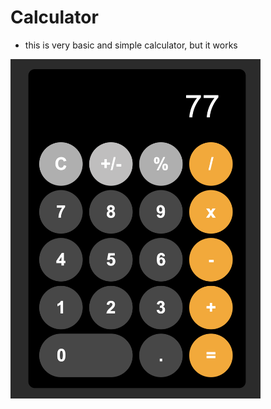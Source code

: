 # Calculator

- this is very basic and simple calculator, but it works


<div>
  <img src="assets/1.png" alt="calc" width="400px">

</div>
